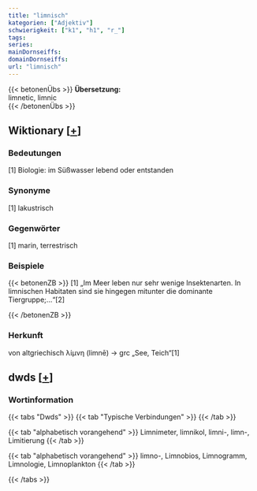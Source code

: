 ```yaml
---
title: "limnisch"
kategorien: ["Adjektiv"]
schwierigkeit: ["k1", "h1", "r_"]
tags:
series:
mainDornseiffs:
domainDornseiffs:
url: "limnisch"
---
```


{{< betonenÜbs >}}
**Übersetzung:**  
limnetic, limnic  
{{< /betonenÜbs >}}

## Wiktionary [[+](https://de.wiktionary.org/wiki/limnisch)]

### Bedeutungen
[1] Biologie: im Süßwasser lebend oder entstanden  

### Synonyme
[1] lakustrisch  

### Gegenwörter
[1] marin, terrestrisch  

### Beispiele
{{< betonenZB >}}
[1] „Im Meer leben nur sehr wenige Insektenarten. In limnischen Habitaten sind sie hingegen mitunter die dominante Tiergruppe;…“[2]  

{{< /betonenZB >}}
### Herkunft
von altgriechisch λίμνη (limnē) → grc „See, Teich“[1]  



## dwds [[+](https://www.dwds.de/wb/limnisch)]

### Wortinformation
{{< tabs "Dwds" >}}
{{< tab "Typische Verbindungen" >}}
{{< /tab >}}

{{< tab "alphabetisch vorangehend" >}}
Limnimeter, limnikol, limni-, limn-, Limitierung
{{< /tab >}}

{{< tab "alphabetisch vorangehend" >}}
limno-, Limnobios, Limnogramm, Limnologie, Limnoplankton
{{< /tab >}}

{{< /tabs >}}

